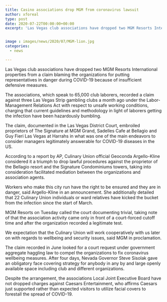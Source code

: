 ```yaml
---
title: Casino associations drop MGM from coronavirus lawsuit
author: xforeal 
type: post
date: 2020-07-22T00:00:00+00:00
excerpt: 'Las Vegas club associations have dropped two MGM Resorts International properties from a claim blaming the organizations for putting representatives in danger during COVID-19 because of insufficient defensive measures '


image : images/news/2020/07/MGM-lion.jpg
categories:
  - news

---
```

Las Vegas club associations have dropped two MGM Resorts International properties from a claim blaming the organizations for putting representatives in danger during COVID-19 because of insufficient defensive measures. 

The associations, which speak to 65,000 club laborers, recorded a claim against three Las Vegas Strip gambling clubs a month ago under the Labor-Management Relations Act with respect to unsafe working conditions, charging that current guidelines and methodology in light of laborers getting the infection have been hazardously bumbling. 

The claim, documented in the Las Vegas District Court, embroiled proprietors of The Signature at MGM Grand, Sadelles Cafe at Bellagio and Guy Fieri Las Vegas at Harrahs in what was one of the main endeavors to consider managers legitimately answerable for COVID-19 diseases in the US. 

According to a report by AP, Culinary Union official Geoconda Argello-Kline considered it a triumph to drop lawful procedures against the proprietor of the Bellagio resort and the Signature Condominiums towers, taking into consideration facilitated mediation between the organizations and association agents. 

Workers who make this city run have the right to be ensured and they are in danger, said Argello-Kline in an announcement. She additionally detailed that 22 Culinary Union individuals or ward relatives have kicked the bucket from the infection since the start of March. 

MGM Resorts on Tuesday called the court documenting trivial, taking note of that the association activity came only in front of a court-forced cutoff time and after the organization recorded a legitimate test. 

We expectation that the Culinary Union will work cooperatively with us later on with regards to wellbeing and security issues, said MGM in proclamation. 

The claim recorded in June looked for a court request under government aggregate haggling law to compel the organizations to fix coronavirus wellbeing measures. After four days, Nevada Governor Steve Sisolak gave an obligatory face covering strategy for anybody in any by and large openly available space including club and different organizations. 

Despite the arrangement, the associations Local Joint Executive Board have not dropped charges against Caesars Entertainment, who affirms Caesars just supported rather than expected visitors to utilize facial covers to forestall the spread of COVID-19.
